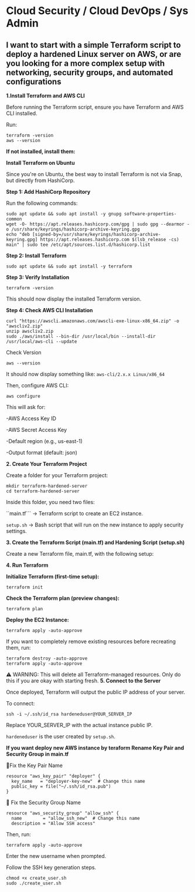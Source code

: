 # Cloud Security / Cloud DevOps / Sys Admin

## I want to start with a simple Terraform script to deploy a hardened Linux server on AWS, or are you looking for a more complex setup with networking, security groups, and automated configurations

**1.Install Terraform and AWS CLI**

Before running the Terraform script, ensure you have Terraform and AWS CLI installed.

Run:
```
terraform -version
aws --version

```
**If not installed, install them:**

**Install Terraform on Ubuntu**

Since you're on Ubuntu, the best way to install Terraform is not via Snap, but directly from HashiCorp.

**Step 1: Add HashiCorp Repository**

Run the following commands:

```
sudo apt update && sudo apt install -y gnupg software-properties-common
wget -O- https://apt.releases.hashicorp.com/gpg | sudo gpg --dearmor -o /usr/share/keyrings/hashicorp-archive-keyring.gpg
echo "deb [signed-by=/usr/share/keyrings/hashicorp-archive-keyring.gpg] https://apt.releases.hashicorp.com $(lsb_release -cs) main" | sudo tee /etc/apt/sources.list.d/hashicorp.list

```
**Step 2: Install Terraform**

```
sudo apt update && sudo apt install -y terraform
```

**Step 3: Verify Installation**

```
terraform -version
```
This should now display the installed Terraform version.

**Step 4: Check AWS CLI Installation**

```
curl "https://awscli.amazonaws.com/awscli-exe-linux-x86_64.zip" -o "awscliv2.zip"
unzip awscliv2.zip
sudo ./aws/install --bin-dir /usr/local/bin --install-dir /usr/local/aws-cli --update

```
Check Version

```
aws --version
```
It should now display something like: ```aws-cli/2.x.x Linux/x86_64```


Then, configure AWS CLI:

```
aws configure
```

This will ask for:

 -AWS Access Key ID

 -AWS Secret Access Key

 -Default region (e.g., us-east-1)

 -Output format (default: json)


 **2. Create Your Terraform Project**
 
Create a folder for your Terraform project:

```
mkdir terraform-hardened-server
cd terraform-hardened-server
```
Inside this folder, you need two files:

``main.tf``` → Terraform script to create an EC2 instance.

```setup.sh``` → Bash script that will run on the new instance to apply security settings.

**3. Create the Terraform Script (main.tf) and Hardening Script (setup.sh)**

  Create a new Terraform file, main.tf, with the following setup:
  
**4.  Run Terraform**

**Initialize Terraform (first-time setup):**

```
terraform init

```
**Check the Terraform plan (preview changes):**

```
terraform plan

```

**Deploy the EC2 Instance:**

```
terraform apply -auto-approve

```
If you want to completely remove existing resources before recreating them, run:

```
terraform destroy -auto-approve
terraform apply -auto-approve

```
⚠️ WARNING: This will delete all Terraform-managed resources. Only do this if you are okay with starting fresh.
**5.  Connect to the Server**

Once deployed, Terraform will output the public IP address of your server.

To connect:

```
ssh -i ~/.ssh/id_rsa hardeneduser@YOUR_SERVER_IP

```
Replace YOUR_SERVER_IP with the actual instance public IP.

```hardeneduser``` is the user created by ```setup.sh```.

**If you want deploy new AWS instance by teraform Rename Key Pair and Security Group in main.tf**

🔹Fix the Key Pair Name

```
resource "aws_key_pair" "deployer" {
  key_name   = "deployer-key-new"  # Change this name
  public_key = file("~/.ssh/id_rsa.pub")
}
```
🔹 Fix the Security Group Name

```
resource "aws_security_group" "allow_ssh" {
  name        = "allow_ssh_new"  # Change this name
  description = "Allow SSH access"

```
Then, run:

```
terraform apply -auto-approve

```
Enter the new username when prompted.

Follow the SSH key generation steps.

```
chmod +x create_user.sh
sudo ./create_user.sh
```

